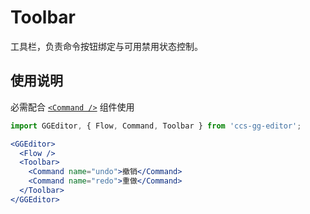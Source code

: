 # Toolbar

工具栏，负责命令按钮绑定与可用禁用状态控制。

## 使用说明

必需配合 [`<Command />`](./command.zh-CN.md) 组件使用

```jsx
import GGEditor, { Flow, Command, Toolbar } from 'ccs-gg-editor';

<GGEditor>
  <Flow />
  <Toolbar>
    <Command name="undo">撤销</Command>
    <Command name="redo">重做</Command>
  </Toolbar>
</GGEditor>
```

